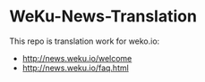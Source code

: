 # WeKu-News-Translation


This repo is translation work for weko.io:

  - http://news.weku.io/welcome
  - http://news.weku.io/faq.html
